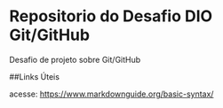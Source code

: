 # Repositorio do Desafio DIO Git/GitHub
Desafio de projeto sobre Git/GitHub

##Links Úteis

acesse: https://www.markdownguide.org/basic-syntax/
